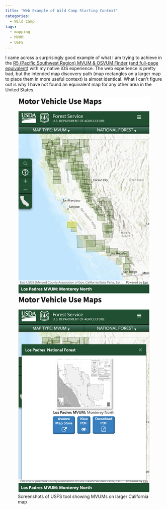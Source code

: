 ```yaml
---
title: "Web Example of Wild Camp Starting Context"
categories:
  - Wild Camp
tags:
  - mapping
  - MVUM
  - USFS
---
```


I came across a surprisingly good example of what I am trying to achieve in the [R5 (Pacific Southwest Region) MVUM & OSVUM Finder](https://www.fs.usda.gov/detail/cleveland/maps-pubs/?cid=fseprd639835) ([and full-page equivalent](https://www.fs.usda.gov/Internet/FSE_DOCUMENTS/fseprd614063.html)) with my native iOS experience. The web experience is pretty bad, but the intended map discovery path (map rectangles on a larger map to place them in more useful context) is almost identical. What I can't figure out is why I have not found an equivalent map for any other area in the United States.

<figure class="half">
    <a href="/blog/2022-04-04-web-example-mvum-collection/screenshot-all-california.png"><img src="/assets/blog/2022-04-04-web-example-mvum-collection/screenshot-all-california.png"></a>
    <a href="/assets/blog/2022-04-04-web-example-mvum-collection/screenshot-selected-map.png"><img src="/assets/blog/2022-04-04-web-example-mvum-collection/screenshot-selected-map.png"></a>
    <figcaption>Screenshots of USFS tool showing MVUMs on larger California map</figcaption>
</figure>